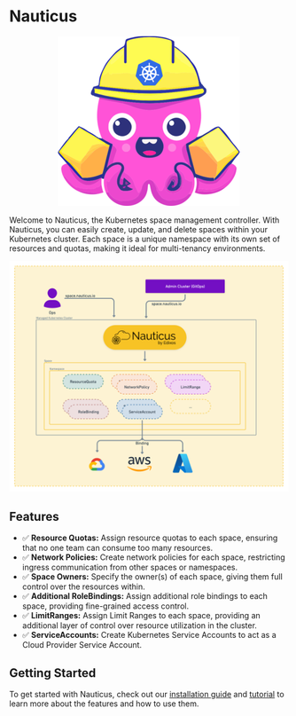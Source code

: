 # Nauticus


<p align="center">
  <img src="assets/images/logos/nauticus-logo-textless-small.png" />
</p>


Welcome to Nauticus, the Kubernetes space management controller. With Nauticus, you can easily create, update, and delete spaces within your Kubernetes cluster. Each space is a unique namespace with its own set of resources and quotas, making it ideal for multi-tenancy environments.

![NauticusPreview](assets/images/NauticusPreview.png)

## Features

- ✅ **Resource Quotas:** Assign resource quotas to each space, ensuring that no one team can consume too many resources.
- ✅ **Network Policies:** Create network policies for each space, restricting ingress communication from other spaces or namespaces.
- ✅ **Space Owners:** Specify the owner(s) of each space, giving them full control over the resources within.
- ✅ **Additional RoleBindings:** Assign additional role bindings to each space, providing fine-grained access control.
- ✅ **LimitRanges:** Assign Limit Ranges to each space, providing an additional layer of control over resource utilization in the cluster.
- ✅ **ServiceAccounts:** Create Kubernetes Service Accounts to act as a Cloud Provider Service Account.

## Getting Started

To get started with Nauticus, check out our [installation guide](getting-started.md) and [tutorial](tutorial.md) to learn more about the features and how to use them.
